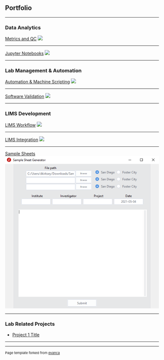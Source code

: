 ## Portfolio

---

### Data Analytics

[Metrics and QC](/sample_page)
<img src="images/dummy_thumbnail.jpg?raw=true"/>

---
[Jupyter Notebooks](/jupyters.md)
<img src="images/dummy_thumbnail.jpg?raw=true"/>

---

### Lab Management & Automation

[Automation & Machine Scripting](/lab_work)
<img src="images/dummy_thumbnail.jpg?raw=true"/>

---

[Software Validation](/validations)
<img src="images/dummy_thumbnail.jpg?raw=true"/>

---

### LIMS Development

[LIMS Workflow](/sample_page)
<img src="images/dummy_thumbnail.jpg?raw=true"/>

---
[LIMS Integration](/pdf/sample_presentation.pdf)
<img src="images/dummy_thumbnail.jpg?raw=true"/>

---

[Sample Sheets](/sample_page)
<img src="images/ForMario.png?raw=true"/>

---


### Lab Related Projects

- [Project 1 Title](http://example.com/)


---




---
<p style="font-size:11px">Page template forked from <a href="https://github.com/evanca/quick-portfolio">evanca</a></p>
<!-- Remove above link if you don't want to attibute -->
